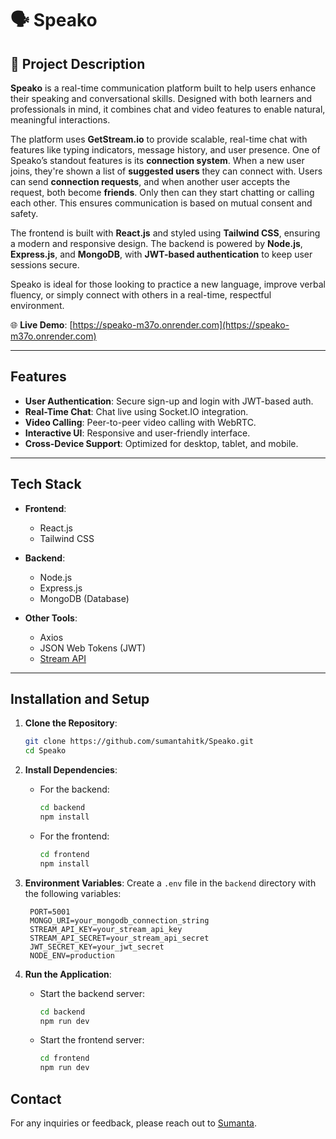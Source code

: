 # 🗣️ Speako

## 📝 Project Description

**Speako** is a real-time communication platform built to help users enhance their speaking and conversational skills. Designed with both learners and professionals in mind, it combines chat and video features to enable natural, meaningful interactions.

The platform uses **GetStream.io** to provide scalable, real-time chat with features like typing indicators, message history, and user presence. 
One of Speako’s standout features is its **connection system**. When a new user joins, they're shown a list of **suggested users** they can connect with. Users can send **connection requests**, and when another user accepts the request, both become **friends**. Only then can they start chatting or calling each other. This ensures communication is based on mutual consent and safety.

The frontend is built with **React.js** and styled using **Tailwind CSS**, ensuring a modern and responsive design. The backend is powered by **Node.js**, **Express.js**, and **MongoDB**, with **JWT-based authentication** to keep user sessions secure.

Speako is ideal for those looking to practice a new language, improve verbal fluency, or simply connect with others in a real-time, respectful environment.

🌐 **Live Demo**: [https://speako-m37o.onrender.com](https://speako-m37o.onrender.com)

---

## Features

- **User Authentication**: Secure sign-up and login with JWT-based auth.
- **Real-Time Chat**: Chat live using Socket.IO integration.
- **Video Calling**: Peer-to-peer video calling with WebRTC.
- **Interactive UI**: Responsive and user-friendly interface.
- **Cross-Device Support**: Optimized for desktop, tablet, and mobile.

---

## Tech Stack

- **Frontend**:
  - React.js  
  - Tailwind CSS  

- **Backend**:
  - Node.js  
  - Express.js  
  - MongoDB (Database)  

- **Other Tools**:
  - Axios  
  - JSON Web Tokens (JWT)   
  - [Stream API](https://getstream.io/)

---

## Installation and Setup

1. **Clone the Repository**:
   ```bash
   git clone https://github.com/sumantahitk/Speako.git
   cd Speako

2. **Install Dependencies**:
   - For the backend:
     ```bash
     cd backend
     npm install
     ```
   - For the frontend:
     ```bash
     cd frontend
     npm install
     ```

3. **Environment Variables**:
   Create a `.env` file in the `backend` directory with the following variables:
   ```env
    PORT=5001
    MONGO_URI=your_mongodb_connection_string
    STREAM_API_KEY=your_stream_api_key
    STREAM_API_SECRET=your_stream_api_secret
    JWT_SECRET_KEY=your_jwt_secret
    NODE_ENV=production
    ```
4. **Run the Application**:
   - Start the backend server:
     ```bash
     cd backend
     npm run dev
     ```
   - Start the frontend server:
     ```bash
     cd frontend
     npm run dev
     ```

## Contact

For any inquiries or feedback, please reach out to [Sumanta](https://github.com/sumantahitk).
